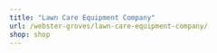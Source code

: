 ```yaml
---
title: "Lawn Care Equipment Company"
url: /webster-groves/lawn-care-equipment-company/
shop: shop
---
```

